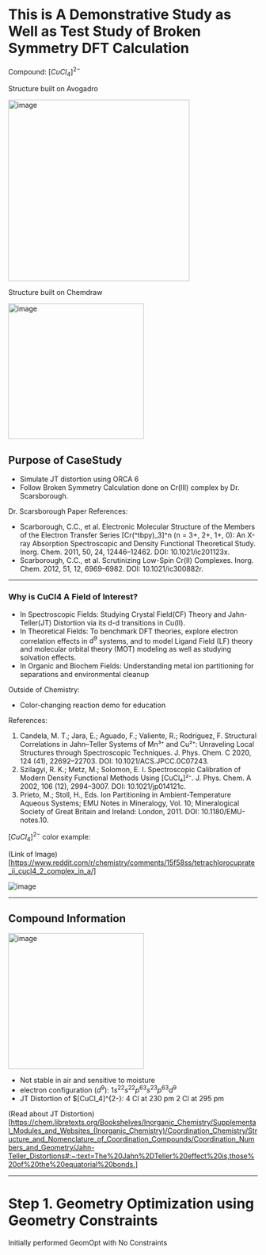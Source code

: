 # This is A Demonstrative Study as Well as Test Study of Broken Symmetry DFT Calculation 

Compound: $[CuCl_4]^{2-}$

Structure built on Avogadro

<img width="366" alt="image" src="https://github.com/user-attachments/assets/d0bd92f2-d7ce-4891-be26-ae343dc3c0d5" />

Structure built on Chemdraw

<img width="274" alt="image" src="https://github.com/user-attachments/assets/4d61a9c3-981f-4e69-af8d-10297a098258" />

## Purpose of CaseStudy
- Simulate JT distortion using ORCA 6
- Follow Broken Symmetry Calculation done on Cr(III) complex by Dr. Scarsborough.

Dr. Scarsborough Paper References:
- Scarborough, C.C., et al. Electronic Molecular Structure of the Members of the Electron Transfer Series [Cr(^tbpy)_3]^n (n = 3+, 2+, 1+, 0): An X-ray Absorption Spectroscopic and Density Functional Theoretical Study. Inorg. Chem. 2011, 50, 24, 12446–12462. DOI: 10.1021/ic201123x.
- Scarborough, C.C., et al. Scrutinizing Low-Spin Cr(II) Complexes. Inorg. Chem. 2012, 51, 12, 6969–6982. DOI: 10.1021/ic300882r.


-----

###  Why is CuCl4 A Field of Interest?

- In Spectroscopic Fields: Studying Crystal Field(CF) Theory and Jahn-Teller(JT) Distortion via its d-d transitions in Cu(II).
- In Theoretical Fields: To benchmark DFT theories, explore electron correlation effects in $d^9$ systems, and to model Ligand Field (LF) theory and molecular orbital theory (MOT) modeling as well as studying solvation effects.
- In Organic and Biochem Fields: Understanding metal ion partitioning for separations and environmental cleanup

Outside of Chemistry:
- Color-changing reaction demo for education

References:
1. Candela, M. T.; Jara, E.; Aguado, F.; Valiente, R.; Rodríguez, F. Structural Correlations in Jahn–Teller Systems of Mn³⁺ and Cu²⁺: Unraveling Local Structures through Spectroscopic Techniques. J. Phys. Chem. C 2020, 124 (41), 22692–22703. DOI: 10.1021/ACS.JPCC.0C07243.
2. Szilagyi, R. K.; Metz, M.; Solomon, E. I. Spectroscopic Calibration of Modern Density Functional Methods Using [CuCl₄]²⁻. J. Phys. Chem. A 2002, 106 (12), 2994–3007. DOI: 10.1021/jp014121c.
3. Prieto, M.; Stoll, H., Eds. Ion Partitioning in Ambient-Temperature Aqueous Systems; EMU Notes in Mineralogy, Vol. 10; Mineralogical Society of Great Britain and Ireland: London, 2011. DOI: 10.1180/EMU-notes.10.

$[CuCl_4]^{2-}$ color example:

(Link of Image)[https://www.reddit.com/r/chemistry/comments/15f58ss/tetrachlorocuprate_ii_cucl4_2_complex_in_a/]

![image](https://github.com/user-attachments/assets/ca346891-a85a-4f47-b7dd-b170249e48cc)

-------


## Compound Information

<img width="274" alt="image" src="https://github.com/user-attachments/assets/4d61a9c3-981f-4e69-af8d-10297a098258" /> 

- Not stable in air and sensitive to moisture
- electron configuration ($d^9$): $1s^22s^22p^63s^23p^63d^9$
- JT Distortion of $[CuCl_4]^{2-}: 4 Cl at 230 pm 2 Cl at 295 pm

(Read about JT Distortion)[https://chem.libretexts.org/Bookshelves/Inorganic_Chemistry/Supplemental_Modules_and_Websites_(Inorganic_Chemistry)/Coordination_Chemistry/Structure_and_Nomenclature_of_Coordination_Compounds/Coordination_Numbers_and_Geometry/Jahn-Teller_Distortions#:~:text=The%20Jahn%2DTeller%20effect%20is,those%20of%20the%20equatorial%20bonds.]

-----

# Step 1. Geometry Optimization using Geometry Constraints

Initially performed GeomOpt with No Constraints


